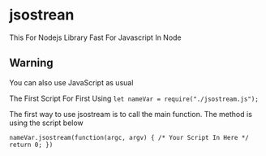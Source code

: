 # jsostrean

This For Nodejs
Library Fast For Javascript In Node

## Warning
You can also use JavaScript as usual

The First Script For First Using
`let nameVar = require("./jsostream.js");`

The first way to use jsostream is to call the main function. The method is using the script below

`
nameVar.jsostream(function(argc, argv) {
  /* Your Script In Here */
  return 0;
})
`
